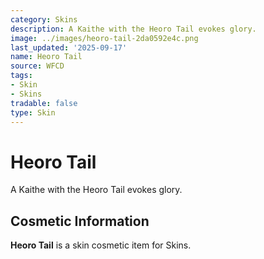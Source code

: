 ```yaml
---
category: Skins
description: A Kaithe with the Heoro Tail evokes glory.
image: ../images/heoro-tail-2da0592e4c.png
last_updated: '2025-09-17'
name: Heoro Tail
source: WFCD
tags:
- Skin
- Skins
tradable: false
type: Skin
---
```


# Heoro Tail

A Kaithe with the Heoro Tail evokes glory.

## Cosmetic Information

**Heoro Tail** is a skin cosmetic item for Skins.


